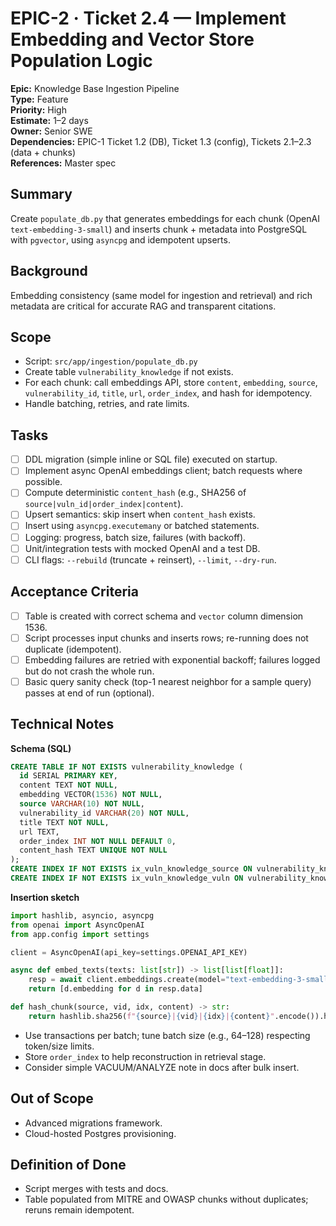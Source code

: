 
# EPIC-2 · Ticket 2.4 — Implement Embedding and Vector Store Population Logic

**Epic:** Knowledge Base Ingestion Pipeline  
**Type:** Feature  
**Priority:** High  
**Estimate:** 1–2 days  
**Owner:** Senior SWE  
**Dependencies:** EPIC-1 Ticket 1.2 (DB), Ticket 1.3 (config), Tickets 2.1–2.3 (data + chunks)  
**References:** Master spec

## Summary
Create `populate_db.py` that generates embeddings for each chunk (OpenAI `text-embedding-3-small`) and inserts chunk + metadata into PostgreSQL with `pgvector`, using `asyncpg` and idempotent upserts.

## Background
Embedding consistency (same model for ingestion and retrieval) and rich metadata are critical for accurate RAG and transparent citations.

## Scope
- Script: `src/app/ingestion/populate_db.py`
- Create table `vulnerability_knowledge` if not exists.
- For each chunk: call embeddings API, store `content`, `embedding`, `source`, `vulnerability_id`, `title`, `url`, `order_index`, and hash for idempotency.
- Handle batching, retries, and rate limits.

## Tasks
- [ ] DDL migration (simple inline or SQL file) executed on startup.
- [ ] Implement async OpenAI embeddings client; batch requests where possible.
- [ ] Compute deterministic `content_hash` (e.g., SHA256 of `source|vuln_id|order_index|content`).
- [ ] Upsert semantics: skip insert when `content_hash` exists.
- [ ] Insert using `asyncpg.executemany` or batched statements.
- [ ] Logging: progress, batch size, failures (with backoff).
- [ ] Unit/integration tests with mocked OpenAI and a test DB.
- [ ] CLI flags: `--rebuild` (truncate + reinsert), `--limit`, `--dry-run`.

## Acceptance Criteria
- [ ] Table is created with correct schema and `vector` column dimension 1536.
- [ ] Script processes input chunks and inserts rows; re-running does not duplicate (idempotent).
- [ ] Embedding failures are retried with exponential backoff; failures logged but do not crash the whole run.
- [ ] Basic query sanity check (top-1 nearest neighbor for a sample query) passes at end of run (optional).

## Technical Notes
**Schema (SQL)**
```sql
CREATE TABLE IF NOT EXISTS vulnerability_knowledge (
  id SERIAL PRIMARY KEY,
  content TEXT NOT NULL,
  embedding VECTOR(1536) NOT NULL,
  source VARCHAR(10) NOT NULL,
  vulnerability_id VARCHAR(20) NOT NULL,
  title TEXT NOT NULL,
  url TEXT,
  order_index INT NOT NULL DEFAULT 0,
  content_hash TEXT UNIQUE NOT NULL
);
CREATE INDEX IF NOT EXISTS ix_vuln_knowledge_source ON vulnerability_knowledge(source);
CREATE INDEX IF NOT EXISTS ix_vuln_knowledge_vuln ON vulnerability_knowledge(vulnerability_id);
```

**Insertion sketch**
```python
import hashlib, asyncio, asyncpg
from openai import AsyncOpenAI
from app.config import settings

client = AsyncOpenAI(api_key=settings.OPENAI_API_KEY)

async def embed_texts(texts: list[str]) -> list[list[float]]:
    resp = await client.embeddings.create(model="text-embedding-3-small", input=texts)
    return [d.embedding for d in resp.data]

def hash_chunk(source, vid, idx, content) -> str:
    return hashlib.sha256(f"{source}|{vid}|{idx}|{content}".encode()).hexdigest()
```

- Use transactions per batch; tune batch size (e.g., 64–128) respecting token/size limits.
- Store `order_index` to help reconstruction in retrieval stage.
- Consider simple VACUUM/ANALYZE note in docs after bulk insert.

## Out of Scope
- Advanced migrations framework.
- Cloud-hosted Postgres provisioning.

## Definition of Done
- Script merges with tests and docs.
- Table populated from MITRE and OWASP chunks without duplicates; reruns remain idempotent.
